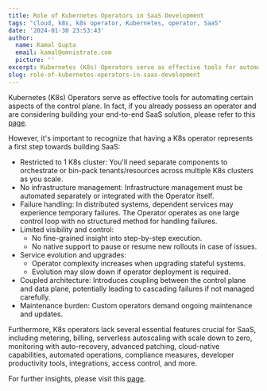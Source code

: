 ```yaml
---
title: Role of Kubernetes Operators in SaaS Development
tags: "cloud, k8s, k8s operator, Kubernetes, operator, SaaS" 
date: '2024-01-30 23:53:43'
author:
  name: Kamal Gupta
  email: kamal@omnistrate.com
  picture: ''
excerpt: Kubernetes (K8s) Operators serve as effective tools for automating certain aspects of the control plane.
slug: role-of-kubernetes-operators-in-saas-development
---
```


Kubernetes (K8s) Operators serve as effective tools for automating certain aspects of the control plane. In fact, if you already possess an operator and are considering building your end-to-end SaaS solution, please refer to this [page][1]. 

However, it's important to recognize that having a K8s operator represents a first step towards building SaaS:

- Restricted to 1 K8s cluster: You'll need separate components to orchestrate or bin-pack tenants/resources across multiple K8s clusters as you scale.
- No infrastructure management: Infrastructure management must be automated separately or integrated with the Operator itself.
- Failure handling: In distributed systems, dependent services may experience temporary failures. The Operator operates as one large control loop with no structured method for handling failures.
- Limited visibility and control:
    - No fine-grained insight into step-by-step execution.
    - No native support to pause or resume new rollouts in case of issues.
- Service evolution and upgrades:
    - Operator complexity increases when upgrading stateful systems.
    - Evolution may slow down if operator deployment is required.
- Coupled architecture: Introduces coupling between the control plane and data plane, potentially leading to cascading failures if not managed carefully.
- Maintenance burden: Custom operators demand ongoing maintenance and updates.

Furthermore, K8s operators lack several essential features crucial for SaaS, including metering, billing, serverless autoscaling with scale down to zero, monitoring with auto-recovery, advanced patching, cloud-native capabilities, automated operations, compliance measures, developer productivity tools, integrations, access control, and more. 

For further insights, please visit this [page][2].

  [1]: https://docs.omnistrate.com/concepts/integrate-existing-stack/#operator-support
  [2]: https://docs.omnistrate.com/concepts/what-is-omnistrate/#what-we-take-care-of-for-you
